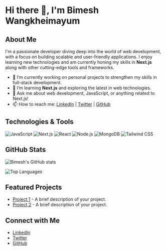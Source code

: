 # Hi there 👋, I'm Bimesh Wangkheimayum

## About Me
I'm a passionate developer diving deep into the world of web development, with a focus on building scalable and user-friendly applications. I enjoy learning new technologies and am currently honing my skills in **Next.js** along with other cutting-edge tools and frameworks.

- 🔭 I’m currently working on personal projects to strengthen my skills in full-stack development.
- 🌱 I’m learning **Next.js** and exploring the latest in web technologies.
- 💬 Ask me about web development, JavaScript, or anything related to Next.js!
- 📫 How to reach me: [LinkedIn](https://www.linkedin.com/in/bimesh-wangkheimayum/) | [Twitter](https://twitter.com/yourusername) | [GitHub](https://github.com/bimesh27)

## Technologies & Tools
![JavaScript](https://img.shields.io/badge/-JavaScript-F7DF1E?logo=javascript&logoColor=white&style=for-the-badge)
![Next.js](https://img.shields.io/badge/-Next.js-000000?logo=next.js&logoColor=white&style=for-the-badge)
![React](https://img.shields.io/badge/-React-61DAFB?logo=react&logoColor=white&style=for-the-badge)
![Node.js](https://img.shields.io/badge/-Node.js-339933?logo=node.js&logoColor=white&style=for-the-badge)
![MongoDB](https://img.shields.io/badge/-MongoDB-47A248?logo=mongodb&logoColor=white&style=for-the-badge)
![Tailwind CSS](https://img.shields.io/badge/-Tailwind%20CSS-38B2AC?logo=tailwind-css&logoColor=white&style=for-the-badge)

## GitHub Stats
![Bimesh's GitHub stats](https://github-readme-stats.vercel.app/api?username=bimesh27&show_icons=true&theme=radical)

![Top Languages](https://github-readme-stats.vercel.app/api/top-langs/?username=bimesh27&layout=compact&theme=radical)

## Featured Projects
- [Project 1](https://github.com/bimesh27/project1) - A brief description of your project.
- [Project 2](https://github.com/bimesh27/project2) - A brief description of your project.

## Connect with Me
- [LinkedIn](https://www.linkedin.com/in/bimesh-wangkheimayum/)
- [Twitter](https://twitter.com/yourusername)
- [GitHub](https://github.com/bimesh27)
